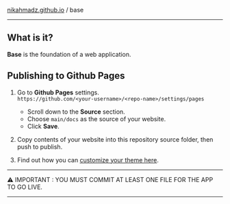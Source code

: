 [nikahmadz.github.io][1] / base

***

## What is it?

**Base** is the foundation of a web application.

## Publishing to Github Pages

1. Go to **Github Pages** settings.  
  `https://github.com/<your-username>/<repo-name>/settings/pages`  

    - Scroll down to the **Source** section.
    - Choose `main/docs` as the source of your website.
    - Click **Save**.

2. Copy contents of your website into this repository source folder, then push to publish.

3. Find out how you can [customize your theme here](https://github.com/pages-themes).

***
⚠ IMPORTANT : YOU MUST COMMIT AT LEAST ONE FILE FOR THE APP TO GO LIVE.
***

[1]:https://nikahmadz.github.io
